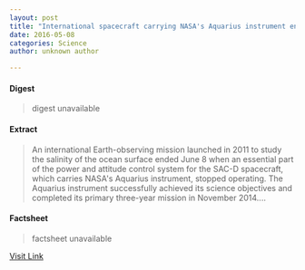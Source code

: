 ```yaml
---
layout: post
title: "International spacecraft carrying NASA's Aquarius instrument ends operations"
date: 2016-05-08
categories: Science
author: unknown author

---
```



#### Digest
>digest unavailable

#### Extract
>An international Earth-observing mission launched in 2011 to study the salinity of the ocean surface ended June 8 when an essential part of the power and attitude control system for the SAC-D spacecraft, which carries NASA's Aquarius instrument, stopped operating. The Aquarius instrument successfully achieved its science objectives and completed its primary three-year mission in November 2014....

#### Factsheet
>factsheet unavailable

[Visit Link](http://phys.org/news353787307.html)


